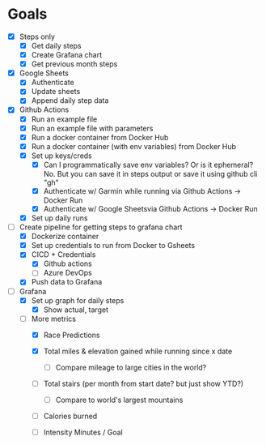 <h1> Goals </h1>

- [x] Steps only
    - [x] Get daily steps
    - [x] Create Grafana chart
    - [x] Get previous month steps
- [x] Google Sheets
    - [x] Authenticate
    - [x] Update sheets
    - [x] Append daily step data
- [x] Github Actions
    - [x] Run an example file
    - [x] Run an example file with parameters
    - [x] Run a docker container from Docker Hub
    - [x] Run a docker container (with env variables) from Docker Hub
    - [x] Set up keys/creds
        - [x] Can I programmatically save env variables? Or is it ephemeral?
              No. But you can save it in steps output or save it using github cli "gh"
        - [x] Authenticate w/ Garmin while running via Github Actions -> Docker Run
        - [x] Authenticate w/ Google Sheetsvia Github Actions -> Docker Run
    - [x] Set up daily runs
- [ ] Create pipeline for getting steps to grafana chart
    - [x] Dockerize container
    - [x] Set up credentials to run from Docker to Gsheets
    - [x] CICD + Credentials
        - [x] Github actions
        - [ ] Azure DevOps
    - [x] Push data to Grafana
- [ ] Grafana
    - [x] Set up graph for daily steps
        - [x] Show actual, target
    - [ ] More metrics
        - [x] Race Predictions
        - [x] Total miles & elevation gained while running since x date
            - [ ] Compare mileage to large cities in the world?
        - [ ] Total stairs (per month from start date? but just show YTD?)
            - [ ] Compare to world's largest mountains
        - [ ] Calories burned
        - [ ] Intensity Minutes / Goal   
    